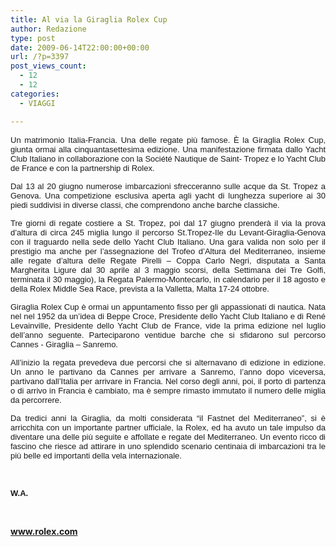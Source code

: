 ```yaml
---
title: Al via la Giraglia Rolex Cup
author: Redazione
type: post
date: 2009-06-14T22:00:00+00:00
url: /?p=3397
post_views_count:
  - 12
  - 12
categories:
  - VIAGGI

---
```

<p style="margin&#45;bottom: 0cm" align="justify">
  <font face="Tahoma, sans&#45;serif"><font size="2">Un matrimonio Italia&#45;Francia. Una delle regate pi&ugrave; famose. &Egrave; la Giraglia Rolex Cup, giunta ormai alla cinquantasettesima edizione. Una manifestazione firmata dallo Yacht Club Italiano in collaborazione con la Soci&eacute;t&eacute; Nautique de Saint&#45; Tropez e lo Yacht Club de France e con la partnership di Rolex.</font></font>
</p>

<p style="margin&#45;bottom: 0cm" align="justify">
  <font face="Tahoma, sans&#45;serif"><font size="2">Dal 13 al 20 giugno numerose imbarcazioni sfrecceranno sulle acque da St. Tropez a Genova. Una competizione esclusiva aperta agli yacht di lunghezza superiore ai 30 piedi suddivisi in diverse classi, che comprendono anche barche classiche.</font></font>
</p>

<p style="margin&#45;bottom: 0cm" align="justify">
  <font face="Tahoma, sans&#45;serif"><font size="2">Tre giorni di regate costiere a St. Tropez, poi dal 17 giugno prender&agrave; il via la prova d&#8217;altura di circa 245 miglia lungo il percorso St.Tropez&#45;Ile du Levant&#45;Giraglia&#45;Genova con il traguardo nella sede dello Yacht Club Italiano. Una gara valida non solo per il prestigio ma anche per l&#8217;assegnazione del Trofeo d&rsquo;Altura del Mediterraneo, insieme alle regate d&rsquo;altura delle Regate Pirelli &ndash; Coppa Carlo Negri, disputata a Santa Margherita Ligure dal 30 aprile al 3 maggio scorsi, della Settimana dei Tre Golfi, terminata il 30 maggio), la Regata Palermo&#45;Montecarlo, in calendario per il 18 agosto e della Rolex Middle Sea Race, prevista a la Valletta, Malta 17&#45;24 ottobre. </font></font>
</p>

<p style="margin&#45;bottom: 0cm" align="justify">
  <font face="Tahoma, sans&#45;serif"><font size="2">Giraglia Rolex Cup &egrave; ormai un appuntamento fisso per gli appassionati di nautica. Nata nel nel 1952 da un&#8217;idea di Beppe Croce, Presidente dello Yacht Club Italiano e di Ren&eacute; Levainville, Presidente dello Yacht Club de France, vide la prima edizione nel luglio dell&#8217;anno seguente. Parteciparono ventidue barche che si sfidarono sul percorso Cannes &#45; Giraglia &ndash; Sanremo.</font></font>
</p>

<p style="margin&#45;bottom: 0cm" align="justify">
  <font face="Tahoma, sans&#45;serif"><font size="2">All&#8217;inizio la regata prevedeva due percorsi che si alternavano di edizione in edizione. Un anno le partivano da Cannes per arrivare a Sanremo, l&rsquo;anno dopo viceversa, partivano dall&rsquo;Italia per arrivare in Francia. Nel corso degli anni, poi, il porto di partenza o di arrivo in Francia &egrave; cambiato, ma &egrave; sempre rimasto immutato il numero delle miglia da percorrere. </font></font>
</p>

<p style="margin&#45;bottom: 0cm" align="justify">
  <font face="Tahoma, sans&#45;serif"><font size="2">Da tredici anni la Giraglia, da molti considerata &ldquo;il Fastnet del Mediterraneo&rdquo;, si &egrave; arricchita con un importante partner ufficiale, la Rolex, ed ha avuto un tale impulso da diventare una delle pi&ugrave; seguite e affollate e regate del Mediterraneo. Un evento ricco di fascino che riesce ad attirare in uno splendido scenario centinaia di imbarcazioni tra le pi&ugrave; belle ed importanti della vela internazionale.</font></font>
</p>

<p style="margin&#45;bottom: 0cm" align="justify">
  &nbsp;
</p>

<p style="margin&#45;bottom: 0cm" align="justify">
  <font face="Tahoma, sans&#45;serif"><font size="2"><strong>W.A.</strong></font></font>
</p>

<p style="margin&#45;bottom: 0cm" align="justify">
  &nbsp;
</p>

<p style="margin&#45;bottom: 0cm" align="justify">
  <a href="https://www.rolex.com"><strong>www.rolex.com</strong></a>
</p>